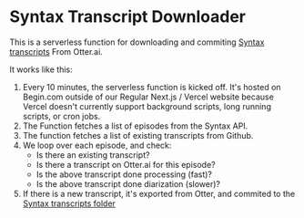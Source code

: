 # Syntax Transcript Downloader

This is a serverless function for downloading and commiting [Syntax transcripts](https://github.com/wesbos/Syntax/tree/master/transcripts) From Otter.ai.

It works like this:

1. Every 10 minutes, the serverless function is kicked off. It's hosted on Begin.com outside of our Regular Next.js / Vercel website because Vercel doesn't currently support background scripts, long running scripts, or cron jobs.
2. The Function fetches a list of episodes from the Syntax API.
3. The function fetches a list of existing transcripts from Github.
4. We loop over each episode, and check:
    - Is there an existing transcript?
    - Is there a transcript on Otter.ai for this episode?
    - Is the above transcript done processing (fast)?
    - Is the above transcript done diarization (slower)?
5. If there is a new transcript, it's exported from Otter, and commited to the [Syntax transcripts folder](https://github.com/wesbos/Syntax/tree/master/transcripts)


